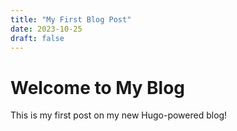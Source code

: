 ```yaml
---
title: "My First Blog Post"
date: 2023-10-25
draft: false
---
```


# Welcome to My Blog

This is my first post on my new Hugo-powered blog!
